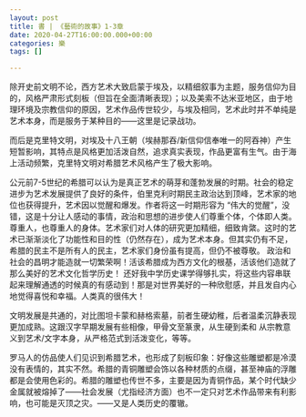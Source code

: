 ```yaml
---
layout: post
title: 書 | 《藝術的故事》1-3章
date: 2020-04-27T16:00:00.000+00:00
categories: 樂
tags: []

---
```

除开史前文明不论，西方艺术大致启蒙于埃及，以精细叙事为主题，服务信仰为目的，风格严肃形式刻板（但旨在全面清晰表现）；以及美索不达米亚地区，由于地理环境及宗教信仰的原因，艺术作品传世较少，与埃及相同，艺术此时并不单纯是艺术本身，而是服务于某种目的——这里是记录战功。 

而后是克里特文明，对埃及十八王朝（埃赫那吞/新信仰信奉唯一的阿吞神）产生短暂影响，其特点是风格更加活泼自然，追求真实表现，作品更富有生气。由于海上活动频繁，克里特文明对希腊艺术风格产生了极大影响。 

公元前7-5世纪的希腊可以认为是真正艺术的萌芽和蓬勃发展的时期。社会的稳定进步为艺术发展提供了良好的条件，伯里克利时期民主政治达到顶峰，艺术家的地位也获得提升，艺术因以觉醒和爆发。作者将这一时期形容为 “伟大的觉醒”，没错，这是十分让人感动的事情，政治和思想的进步使人们尊重个体，个体即人类。尊重人，也尊重人的身体。艺术家们对人体的研究更加精细，细致肯綮。这时的艺术已渐渐淡化了功能性和目的性（仍然存在），成为艺术本身。但其实仍有不足，希腊的民主不是所有人的民主，艺术家们身份虽有提高，但仍不被尊敬。 政治和社会的昌明才能造就一切繁荣啊！活该希腊成为西方文化的根基，活该他们造就了那么美好的艺术文化哲学历史！ 还好我中学历史课学得够扎实，将这些内容串联起来理解通透的时候真的有感动到！那是对世界美好的一种欣慰感，并且发自内心地觉得喜悦和幸福。人类真的很伟大！

文明发展是共通的，对比图坦卡蒙和赫格索墓，前者生硬幼稚，后者温柔沉静表现更加成熟。这跟汉字早期发展有些相像，甲骨文至篆隶，从生硬到柔和 从宗教意义到艺术/文字本身，从严格范式到活泼变化，等等。

罗马人的仿品使人们见识到希腊艺术，也形成了刻板印象：好像这些雕塑都是冷漠没有表情的，其实不然。希腊的青铜雕塑会饰以各种材质的点缀，甚至神庙的浮雕都是会使用色彩的。希腊的雕塑也传世不多，主要是因为青铜作品，某个时代缺少金属就被熔掉了——社会发展（尤指经济方面）也不一定只对艺术作品带来有利影响，也可能是灭顶之灾。——又是人类历史的覆辙。